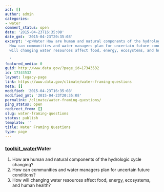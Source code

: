 ```yaml
---
acf: []
author: admin
categories:
- water
comment_status: open
date: '2015-04-23T16:35:08'
date_gmt: '2015-04-23T20:35:08'
excerpt: '<p>Water How are human and natural components of the hydrologic cycle changing?
  How can communities and water managers plan for uncertain future conditions? How
  will changing water resources affect food, energy, ecosystems, and human health?</p>

  '
featured_media: 0
guid: http://www.data.gov/?page_id=17343532
id: 17343532
layout: legacy-page
link: https://www.data.gov/climate/water-framing-questions
meta: []
modified: '2015-04-23T16:35:08'
modified_gmt: '2015-04-23T20:35:08'
permalink: /climate/water-framing-questions/
ping_status: open
redirect_from: []
slug: water-framing-questions
status: publish
template: ''
title: Water Framing Questions
type: page
---
```

### [toolkit_water](https://s3.amazonaws.com/bsp-ocsit-prod-east-appdata/datagov/wordpress/2014/10/toolkit_water-e1429204072506.jpg)Water


1. How are human and natural components of the hydrologic cycle changing?
2. How can communities and water managers plan for uncertain future conditions?
3. How will changing water resources affect food, energy, ecosystems, and human health?


